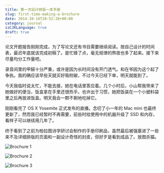 ```yaml
---
title: 第一次设计排版一本手册
slug: first-time-making-a-brochure
date: 2014-10-16T20:52:28+00:00
category: journal
isCJKLanguage: true
draft: true
---
```


论文开题报告刚刚完成，为了写论文还有书目需要继续阅读。按自己设计的时间表，最迟年底就该完成初稿了。是忙碌了点，毫无规律的熬夜也多了起来。接下来尽量均分工作量吧。

录音间里的甲醛十分严重，或许是因为长时间没有开门透气。和在爷因为这个起了争执。我的确应该早些天就买好吸附碳，不过今天已经下单，明天就能到了。

今天我临时说太忙，不能去接，她在电话里答应着。几个小时后，小山帮我带来了她做好的便当，饭盒拿在手里还很热乎。也许出于习惯，她把饭装在一个小塑料袋里之后再放进饭盒。明天我会一颗不剩地吃掉它。

刚刚看完了 OS X Yosemite 正式发布的直播。念叨了小一年的 Mac mini 也最终更新了，然而我已经暂时不再需要，前些时给使用中的机器升级了 SSD 和内存，看样子可以继续用几年了。

终于看到了之前为柏拉图诗学研讨会制作的手册印刷品，虽然最后被强塞进了一些来不及详细排版的页面和一副设计奇怪的封皮，但好歹是看到成品了。放图杀猫。

![Brochure 1](/img/brochure/brochure-1.jpg)

![Brochure 2](/img/brochure/brochure-2.jpg)

![Brochure 3](/img/brochure/brochure-3.jpg)
